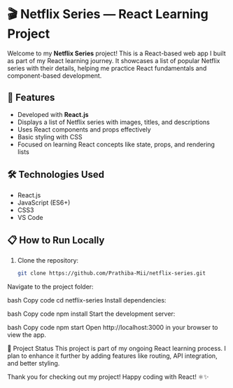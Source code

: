 # 🎬 Netflix Series — React Learning Project

Welcome to my **Netflix Series** project! This is a React-based web app I built as part of my React learning journey. It showcases a list of popular Netflix series with their details, helping me practice React fundamentals and component-based development.

## 🚀 Features

- Developed with **React.js**  
- Displays a list of Netflix series with images, titles, and descriptions  
- Uses React components and props effectively  
- Basic styling with CSS  
- Focused on learning React concepts like state, props, and rendering lists  

## 🛠 Technologies Used

- React.js  
- JavaScript (ES6+)  
- CSS3  
- VS Code  

## 📋 How to Run Locally

1. Clone the repository:  
   ```bash
   git clone https://github.com/Prathiba-Mii/netflix-series.git
Navigate to the project folder:

bash
Copy code
cd netflix-series
Install dependencies:

bash
Copy code
npm install
Start the development server:

bash
Copy code
npm start
Open http://localhost:3000 in your browser to view the app.

📅 Project Status
This project is part of my ongoing React learning process. I plan to enhance it further by adding features like routing, API integration, and better styling.

Thank you for checking out my project!
Happy coding with React! ⚛️✨
